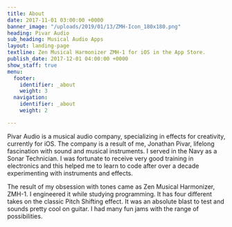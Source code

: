 ```yaml
---
title: About
date: 2017-11-01 03:00:00 +0000
banner_image: "/uploads/2019/01/13/ZMH-Icon_180x180.png"
heading: Pivar Audio
sub_heading: Musical Audio Apps
layout: landing-page
textline: Zen Musical Harmonizer ZMH-1 for iOS in the App Store.
publish_date: 2017-12-01 04:00:00 +0000
show_staff: true
menu:
  footer:
    identifier: _about
    weight: 3
  navigation:
    identifier: _about
    weight: 2

---
```

Pivar Audio is a musical audio company, specializing in effects for creativity, currently for iOS. The company is a result of me, Jonathan Pivar, lifelong fascination with sound and musical instruments. I served in the Navy as a Sonar Technician. I was fortunate to receive very good training in electronics and this helped me to learn to code after over a decade experimenting with instruments and effects.

The result of my obsession with tones came as Zen Musical Harmonizer, ZMH-1. I engineered it while studying programming. It has four different takes on the classic Pitch Shifting effect. It was an absolute blast to test and sounds pretty cool on guitar. I had many fun jams with the range of possibilities. 